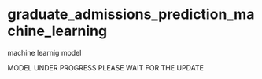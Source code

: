 # graduate_admissions_prediction_machine_learning

machine learnig model

MODEL UNDER PROGRESS PLEASE WAIT FOR THE UPDATE


